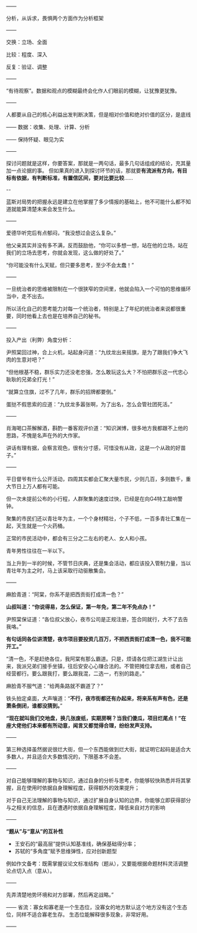 ——

分析，从诉求，畏惧两个方面作为分析框架

——

交换：立场、全面

比较：程度、深入

反复：验证、调整

——

“有待观察”。数据和观点的模糊最终会化作人们眼前的模糊，让犹豫更犹豫。

——

人都要从自己的核心利益出发判断决策，但是相对价值和绝对价值的区分，是底线

——
数据：收集、处理、计算、分析

——
保持怀疑、眼见为实

——

探讨问题就是这样，你要答案，那就是一两句话，最多几句话组成的结论，充其量加一点论据的事。
但如果真的进入到探讨环节的话，那就要**有流派有方向，有目标有依据，有判断标准，有置信区间，要对比要比较**……

--

蓝斯对局势的把握永远是建立在他掌握了多少情报的基础上，他不可能什么都不知道就能算清楚未来会发生什么。

——

爱德华听完后有点郁闷，“我没想过会这么复杂。”

他父亲其实并没有多不满，反而鼓励他，“你可以多想一想，站在他的立场，站在我们的立场去思考，你就会发现，这么做的好处了。”

“你可能没有什么天赋，但只要多思考，至少不会太蠢！”

——

一旦统治者的思维被限制在一个很狭窄的空间里，他就会陷入一个可怕的思维循环当中，走不出去。

所以活化自己的思考能力对每一个统治者，特别是上了年纪的统治者来说都很重要，同时他看上去也是在培养自己的秘书。

——

投入产出（利弊）角度分析：

尹照棠回过神，合上火机，站起身问道：“九纹龙出来摇旗，是为了跟我们争大飞肉的生意对吧？”

“但他根基不稳，群乐实力还没老忠强，怎么敢玩这么大？不怕把群乐这一代忠心耿耿的兄弟全打光！”

“就算立住旗，过不了几年，群乐的招牌都要倒。”

蛋挞不假思索的应道：“九纹龙多嚣张啊，为了出名，怎么会管社团死活。”

——

肖海喝口茶解解酒，斟酌一番客观评价道：“知识渊博，很多地方我都跟不上他的思路，不愧是名声在外的大作家。

讲话有理有据，会察言观色，很有分寸感，可惜没有从政，这是一个从政的好苗子。”

——

平日督爷有什么公开活动，四周其实都会汇聚大量市民，少则几百，多则数千，重大节日上万人都有可能。

但一次未提前公布的小行程，人群聚集的速度过快，已经是在向G4特工敲响警钟。

聚集的市民们还以青壮年为主，一个个身材精壮，个子不低，一百多青壮汇集在一起，天生就是一个火药桶。

正常的市民活动中，都会有三分之二左右的老人、女人和小孩。

青年男性往往在一半以下。

当上升到一半的时候，不管节日庆典，还是集会活动，都应该投入管制力量，当以青壮年为主之时，马上该采取行动驱散集会。

——

麻脸青道：“阿棠，你系不是把西贡街打成清一色？”

**山叔叫道：“你说得易，怎么保证，第一年免，第二年不免点办！”**

尹照棠保证道：“各位叔父放心，夜市公司是正规注册，签合同就行，大不了去告我咯。”

**有句话同各位讲清楚，夜市项目要投资几百万，不把西贡街打成清一色，我不可能开工。”**

“清一色，不是赶绝各位，我阿棠有那么霸道。只是，烦请各位把江湖生计让出来，我派兄弟们接手坐镇，往后安安心心赚合法的。不管把摊位拿去租，或者自己经营都行。要么跟我打，要么跟我混，二选一，冇别的路走。”

麻脸青不服气道：“给两条路就不霸道了？”

铁头拍定桌面，大声嚷道：“**不行，夜市街都还有办起来，将来系有声有色，还是萧条倒闭，谁都没猜到。**”

**“现在就叫我们交地盘，换几张废纸，实期房啊？当我们傻瓜，项目烂尾点！”在座大佬他们本来都有所动意，闻言又都觉得合理，纷纷发声支持。**

——

第三种选择虽然据说很烂大街，但一个东西能做到烂大街，就证明它起码是适合大多数人，并且适合大多数情况的，下限基本不会差。

——

对自己能够理解的事物与知识，通过自身的分析与思考，你能够较快熟悉并将其掌握，且在使用时依据自身理解程度，获得额外的效果提升；

对于自己无法理解的事物与知识，通过扩展自身认知的边界，你能够立即获得部分与之相关的信息，且在遭遇时依据自身理解程度，降低来自对方的影响

——

**“题从”与“意从”的互补性**

- 王安石的“最高层”提供认知基准线，确保基础得分率；
- 苏轼的“多角度”赋予思维弹性，应对创新题型

例如作文备考：既需掌握议论文标准结构（题从），又要能根据命题材料灵活调整论点切入点（意从）。

——

先弄清楚地势环境和对方部署，然后再定战略。”

——
省流：寡女和寡老是一个生态位，没寡女的地方默认这个地方没有这个生态位，同样不适合寡老生存。
生态位能解释很多现象，非常好用。

——

